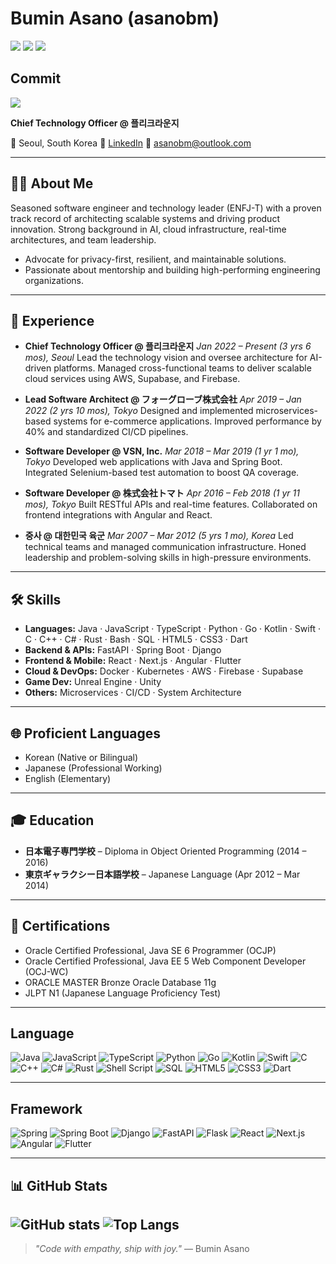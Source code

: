 <!-- Bumin Asano – README.md -->

# Bumin Asano (asanobm)

![](http://github-profile-summary-cards.vercel.app/api/cards/profile-details?username=asanobm&theme=algolia)
![](http://github-profile-summary-cards.vercel.app/api/cards/repos-per-language?username=asanobm&theme=algolia)
![](http://github-profile-summary-cards.vercel.app/api/cards/most-commit-language?username=asanobm&theme=algolia)

## Commit

![](http://github-profile-summary-cards.vercel.app/api/cards/productive-time?username=asanobm&theme=algolia&utcOffset=9)

**Chief Technology Officer @ 플리크라운지**

📍 Seoul, South Korea
🔗 [LinkedIn](https://www.linkedin.com/in/bumin-asano/)
📧 [asanobm@outlook.com](mailto:asanobm@outlook.com)

---

## 👨‍💻 About Me

Seasoned software engineer and technology leader (ENFJ-T) with a proven track record of architecting scalable systems and driving product innovation. Strong background in AI, cloud infrastructure, real-time architectures, and team leadership.

* Advocate for privacy-first, resilient, and maintainable solutions.
* Passionate about mentorship and building high-performing engineering organizations.

---

## 💼 Experience

* **Chief Technology Officer @ 플리크라운지**
  *Jan 2022 – Present (3 yrs 6 mos), Seoul*
  Lead the technology vision and oversee architecture for AI-driven platforms. Managed cross-functional teams to deliver scalable cloud services using AWS, Supabase, and Firebase.

* **Lead Software Architect @ フォーグローブ株式会社**
  *Apr 2019 – Jan 2022 (2 yrs 10 mos), Tokyo*
  Designed and implemented microservices-based systems for e-commerce applications. Improved performance by 40% and standardized CI/CD pipelines.

* **Software Developer @ VSN, Inc.**
  *Mar 2018 – Mar 2019 (1 yr 1 mo), Tokyo*
  Developed web applications with Java and Spring Boot. Integrated Selenium-based test automation to boost QA coverage.

* **Software Developer @ 株式会社トマト**
  *Apr 2016 – Feb 2018 (1 yr 11 mos), Tokyo*
  Built RESTful APIs and real-time features. Collaborated on frontend integrations with Angular and React.

* **중사 @ 대한민국 육군**
  *Mar 2007 – Mar 2012 (5 yrs 1 mo), Korea*
  Led technical teams and managed communication infrastructure. Honed leadership and problem-solving skills in high-pressure environments.

---

## 🛠 Skills

* **Languages:** Java · JavaScript · TypeScript · Python · Go · Kotlin · Swift · C · C++ · C# · Rust · Bash · SQL · HTML5 · CSS3 · Dart
* **Backend & APIs:** FastAPI · Spring Boot · Django
* **Frontend & Mobile:** React · Next.js · Angular · Flutter
* **Cloud & DevOps:** Docker · Kubernetes · AWS · Firebase · Supabase
* **Game Dev:** Unreal Engine · Unity
* **Others:** Microservices · CI/CD · System Architecture

---

## 🌐 Proficient Languages

* Korean (Native or Bilingual)
* Japanese (Professional Working)
* English (Elementary)

---

## 🎓 Education

* **日本電子専門学校** – Diploma in Object Oriented Programming (2014 – 2016)
* **東京ギャラクシー日本語学校** – Japanese Language (Apr 2012 – Mar 2014)

---

## 🏅 Certifications

* Oracle Certified Professional, Java SE 6 Programmer (OCJP)
* Oracle Certified Professional, Java EE 5 Web Component Developer (OCJ-WC)
* ORACLE MASTER Bronze Oracle Database 11g
* JLPT N1 (Japanese Language Proficiency Test)

---

## Language

![Java](https://img.shields.io/badge/Java-007396.svg?\&style=for-the-badge\&logo=Java\&logoColor=white)
![JavaScript](https://img.shields.io/badge/JavaScript-F7DF1E.svg?\&style=for-the-badge\&logo=JavaScript\&logoColor=black)
![TypeScript](https://img.shields.io/badge/TypeScript-3178C6.svg?\&style=for-the-badge\&logo=TypeScript\&logoColor=white)
![Python](https://img.shields.io/badge/Python-3776AB.svg?\&style=for-the-badge\&logo=Python\&logoColor=white)
![Go](https://img.shields.io/badge/Go-00ADD8.svg?\&style=for-the-badge\&logo=Go\&logoColor=white)
![Kotlin](https://img.shields.io/badge/Kotlin-0095D5.svg?\&style=for-the-badge\&logo=Kotlin\&logoColor=white)
![Swift](https://img.shields.io/badge/Swift-FA7343.svg?\&style=for-the-badge\&logo=Swift\&logoColor=white)
![C](https://img.shields.io/badge/C-A8B9CC.svg?\&style=for-the-badge\&logo=C\&logoColor=white)
![C++](https://img.shields.io/badge/C++-00599C.svg?\&style=for-the-badge\&logo=C%2B%2B\&logoColor=white)
![C#](https://img.shields.io/badge/C%23-239120.svg?\&style=for-the-badge\&logo=C%20Sharp\&logoColor=white)
![Rust](https://img.shields.io/badge/Rust-000000.svg?\&style=for-the-badge\&logo=Rust\&logoColor=white)
![Shell Script](https://img.shields.io/badge/Shell_Script-121011.svg?\&style=for-the-badge\&logo=GNU%20Bash\&logoColor=white)
![SQL](https://img.shields.io/badge/SQL-4479A1.svg?\&style=for-the-badge\&logo=MySQL\&logoColor=white)
![HTML5](https://img.shields.io/badge/HTML5-E34F26.svg?\&style=for-the-badge\&logo=HTML5\&logoColor=white)
![CSS3](https://img.shields.io/badge/CSS3-1572B6.svg?\&style=for-the-badge\&logo=CSS3\&logoColor=white)
![Dart](https://img.shields.io/badge/Dart-0175C2.svg?\&style=for-the-badge\&logo=Dart\&logoColor=white)

---

## Framework

![Spring](https://img.shields.io/badge/Spring-6DB33F.svg?\&style=for-the-badge\&logo=Spring\&logoColor=white)
![Spring Boot](https://img.shields.io/badge/Spring_Boot-6DB33F.svg?\&style=for-the-badge\&logo=Spring%20Boot\&logoColor=white)
![Django](https://img.shields.io/badge/Django-092E20.svg?\&style=for-the-badge\&logo=Django\&logoColor=white)
![FastAPI](https://img.shields.io/badge/FastAPI-009688.svg?\&style=for-the-badge\&logo=FastAPI\&logoColor=white)
![Flask](https://img.shields.io/badge/Flask-000000.svg?\&style=for-the-badge\&logo=Flask\&logoColor=white)
![React](https://img.shields.io/badge/React-61DAFB.svg?\&style=for-the-badge\&logo=React\&logoColor=black)
![Next.js](https://img.shields.io/badge/Next.js-000000.svg?\&style=for-the-badge\&logo=Next.js\&logoColor=white)
![Angular](https://img.shields.io/badge/Angular-DD0031.svg?\&style=for-the-badge\&logo=Angular\&logoColor=white)
![Flutter](https://img.shields.io/badge/Flutter-02569B.svg?\&style=for-the-badge\&logo=Flutter\&logoColor=white)

---

## 📊 GitHub Stats

![GitHub stats](https://github-readme-stats.vercel.app/api?username=asanobm)
![Top Langs](https://github-readme-stats.vercel.app/api/top-langs/?username=asanobm)
---

> *"Code with empathy, ship with joy."*
> — Bumin Asano
